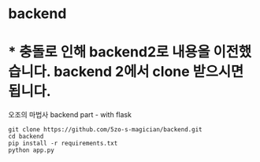# backend

# * 충돌로 인해 backend2로 내용을 이전했습니다. backend 2에서 clone 받으시면 됩니다.

오조의 마법사 backend part - with flask

```
git clone https://github.com/5zo-s-magician/backend.git
cd backend
pip install -r requirements.txt
python app.py
```

